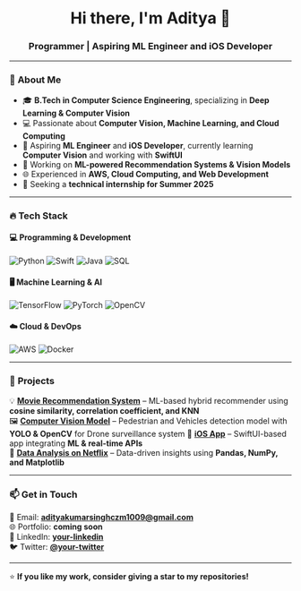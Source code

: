 <h1 align="center">Hi there, I'm Aditya 👋</h1>
<h3 align="center">Programmer | Aspiring ML Engineer and iOS Developer</h3>

---

### 🚀 **About Me**
- 🎓 **B.Tech in Computer Science Engineering**, specializing in **Deep Learning & Computer Vision**  
- 💻 Passionate about **Computer Vision, Machine Learning, and Cloud Computing**  
- 📱 Aspiring **ML Engineer** and **iOS Developer**, currently learning **Computer Vision** and working with **SwiftUI**  
- 🔬 Working on **ML-powered Recommendation Systems & Vision Models**  
- 🌐 Experienced in **AWS, Cloud Computing, and Web Development**  
- 🎯 Seeking a **technical internship for Summer 2025**  

---

### 🔥 **Tech Stack**
#### **💻 Programming & Development**
![Python](https://img.shields.io/badge/-Python-3776AB?style=flat&logo=python&logoColor=white)
![Swift](https://img.shields.io/badge/-Swift-FA7343?style=flat&logo=swift&logoColor=white)
![Java](https://img.shields.io/badge/-Java-007396?style=flat&logo=java&logoColor=white)
![SQL](https://img.shields.io/badge/-SQL-4479A1?style=flat&logo=mysql&logoColor=white)

#### **🖥️ Machine Learning & AI**
![TensorFlow](https://img.shields.io/badge/-TensorFlow-FF6F00?style=flat&logo=tensorflow&logoColor=white)
![PyTorch](https://img.shields.io/badge/-PyTorch-EE4C2C?style=flat&logo=pytorch&logoColor=white)
![OpenCV](https://img.shields.io/badge/-OpenCV-5C3EE8?style=flat&logo=opencv&logoColor=white)

#### **☁️ Cloud & DevOps**
![AWS](https://img.shields.io/badge/-AWS-232F3E?style=flat&logo=amazon-aws&logoColor=white)
![Docker](https://img.shields.io/badge/-Docker-2496ED?style=flat&logo=docker&logoColor=white)

---

### 📌 **Projects**
💡 **[Movie Recommendation System](https://github.com/your-username/movie-recommendation)** – ML-based hybrid recommender using **cosine similarity, correlation coefficient, and KNN**  
🖼️ **[Computer Vision Model](https://github.com/your-username/vision-project)** – Pedestrian and Vehicles detection model with **YOLO & OpenCV** for Drone surveillance system
📱 **[iOS App](https://github.com/your-username/ios-app)** – SwiftUI-based app integrating **ML & real-time APIs**  
🔢 **[Data Analysis on Netflix](https://github.com/your-username/netflix-analysis)** – Data-driven insights using **Pandas, NumPy, and Matplotlib**  

---

### 📫 **Get in Touch**
📧 Email: **adityakumarsinghczm1009@gmail.com**  
🌐 Portfolio: **coming soon**  
💼 LinkedIn: **[your-linkedin](https://linkedin.com/in/your-linkedin)**  
🐦 Twitter: **[@your-twitter](https://twitter.com/your-twitter)**  

---

⭐ **If you like my work, consider giving a star to my repositories!**  


